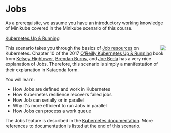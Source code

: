 # Jobs #

As a prerequisite, we assume you have an introductory working knowledge of Minikube covered in the Minikube scenario of this course.

[Kubernetes Up & Running](/javajon/courses/kubernetes-fundamentals/jobs/assets/kubernetes-up-and-running-book.png "Kubernetes Up & Running")

<img align="right" src="/javajon/courses/kubernetes-fundamentals/jobs/assets/kubernetes-up-and-running-book.png">

This scenario takes you through the basics of [Job resources](https://kubernetes.io/docs/concepts/workloads/controllers/jobs-run-to-completion/) on Kubernetes. Chapter 10 of the 2017 [O'Reilly Kubernetes Up & Running](http://shop.oreilly.com/product/0636920043874.do[]) book from [Kelsey Hightower](https://twitter.com/kelseyhightower), [Brendan Burns](https://twitter.com/BrendanBurns), and [Joe Beda](https://blog.heptio.com/@jbeda) has a very nice explanation of Jobs. Therefore, this scenario is simply a manifestation of their explanation in Katacoda form.

You will learn:

- How Jobs are defined and work in Kubernetes
- How Kubernetes resilience recovers failed jobs
- How Job can serially or in parallel
- Why it's more efficient to run Jobs in parallel
- How Jobs can process a work queue

The Jobs feature is described in the [Kubernetes documentation](https://kubernetes.io/docs/concepts/workloads/controllers/jobs-run-to-completion/). More references to documentation is listed at the end of this scenario.